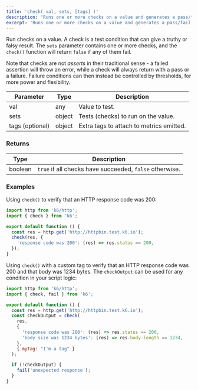 ```yaml
---
title: 'check( val, sets, [tags] )'
description: 'Runs one or more checks on a value and generates a pass/fail result but does not throw errors or otherwise interrupt execution upon failure.'
excerpt: 'Runs one or more checks on a value and generates a pass/fail result but does not throw errors or otherwise interrupt execution upon failure.'
---
```


Run checks on a value. A check is a test condition that can give a truthy or
falsy result. The `sets` parameter contains one or more checks, and the `check()`
function will return `false` if any of them fail.

Note that checks are not _asserts_ in their traditional sense - a failed assertion
will throw an error, while a check will always return with a pass or a failure.
Failure conditions can then instead be controlled by thresholds, for more power and flexibility.

| Parameter       | Type   | Description                              |
| --------------- | ------ | ---------------------------------------- |
| val             | any    | Value to test.                           |
| sets            | object | Tests (checks) to run on the value.      |
| tags (optional) | object | Extra tags to attach to metrics emitted. |

### Returns

| Type    | Description                                             |
| ------- | ------------------------------------------------------- |
| boolean | `true` if all checks have succeeded, `false` otherwise. |

### Examples

Using `check()` to verify that an HTTP response code was 200:

<CodeGroup labels={[]}>

```javascript
import http from 'k6/http';
import { check } from 'k6';

export default function () {
  const res = http.get('http://httpbin.test.k6.io');
  check(res, {
    'response code was 200': (res) => res.status == 200,
  });
}
```

</CodeGroup>

Using `check()` with a custom tag to verify that an HTTP response code was 200 and that body was 1234 bytes. The `checkOutput` can be used for any condition in your script logic:

<CodeGroup labels={[]}>

```javascript
import http from 'k6/http';
import { check, fail } from 'k6';

export default function () {
  const res = http.get('http://httpbin.test.k6.io');
  const checkOutput = check(
    res,
    {
      'response code was 200': (res) => res.status == 200,
      'body size was 1234 bytes': (res) => res.body.length == 1234,
    },
    { myTag: "I'm a tag" }
  );

  if (!checkOutput) {
    fail('unexpected response');
  }
}
```

</CodeGroup>
